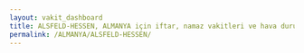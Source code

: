 ```yaml
---
layout: vakit_dashboard
title: ALSFELD-HESSEN, ALMANYA için iftar, namaz vakitleri ve hava durumu - ilçe/eyalet seç
permalink: /ALMANYA/ALSFELD-HESSEN/
---
```


<script type="text/javascript">
  var GLOBAL_COUNTRY = 'ALMANYA';
  var GLOBAL_CITY = 'ALSFELD-HESSEN';
  var GLOBAL_STATE = '';
  var lat = 72;
  var lon = 21;
</script>
